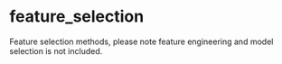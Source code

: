 # feature_selection
Feature selection methods, please note feature engineering and model selection is not included.
